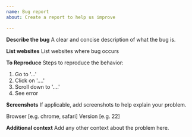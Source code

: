 ```yaml
---
name: Bug report
about: Create a report to help us improve

---
```


**Describe the bug**
A clear and concise description of what the bug is.

**List  websites**
List websites where bug occurs

**To Reproduce**
Steps to reproduce the behavior:
1. Go to '...'
2. Click on '....'
3. Scroll down to '....'
4. See error

**Screenshots**
If applicable, add screenshots to help explain your problem.

 Browser [e.g. chrome, safari]
 Version [e.g. 22]

**Additional context**
Add any other context about the problem here.
